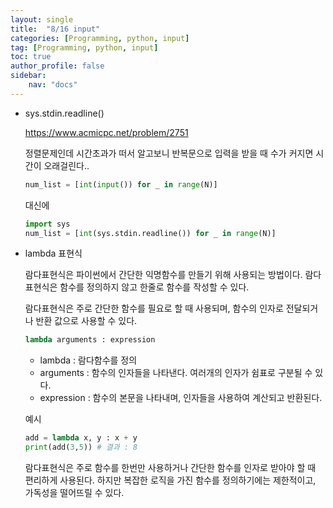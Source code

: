 ```yaml
---
layout: single
title:  "8/16 input"
categories: [Programming, python, input]
tag: [Programming, python, input]
toc: true
author_profile: false
sidebar:
    nav: "docs"
---
```


* sys.stdin.readline() 

  https://www.acmicpc.net/problem/2751

  정렬문제인데 시간초과가 떠서 알고보니 반복문으로 입력을 받을 때 수가 커지면 시간이 오래걸린다..

  ```python
  num_list = [int(input()) for _ in range(N)]
  ```

  대신에

  ```python
  import sys
  num_list = [int(sys.stdin.readline()) for _ in range(N)]
  ```

  

* lambda 표현식

  람다표현식은 파이썬에서 간단한 익명함수를 만들기 위해 사용되는 방법이다. 람다표현식은 함수를 정의하지 않고 한줄로 함수를 작성할 수 있다.

  람다표현식은 주로 간단한 함수를 필요로 할 때 사용되며, 함수의 인자로 전달되거나 반환 값으로 사용할 수 있다.

  ```python
  lambda arguments : expression
  ```

  * lambda : 람다함수를 정의
  * arguments : 함수의 인자들을 나타낸다. 여러개의 인자가 쉼표로 구분될 수 있다.
  * expression : 함수의 본문을 나타내며, 인자들을 사용하여 계산되고 반환된다.

  예시

  ```python
  add = lambda x, y : x + y
  print(add(3,5)) # 결과 : 8
  ```

  람다표현식은 주로 함수를 한번만 사용하거나 간단한 함수를 인자로 받아야 할 때 편리하게 사용된다. 하지만 복잡한 로직을 가진 함수를 정의하기에는 제한적이고, 가독성을 떨어뜨릴 수 있다.

